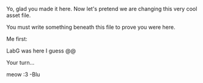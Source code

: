 Yo, glad you made it here. Now let's pretend we are changing this very cool asset file.

You must write something beneath this file to prove you were here.

Me first:

LabG was here I guess @@ 

Your turn...

meow :3 -Blu
